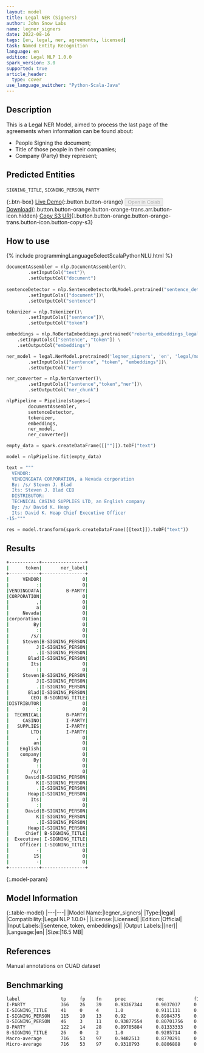 ```yaml
---
layout: model
title: Legal NER (Signers)
author: John Snow Labs
name: legner_signers
date: 2022-08-16
tags: [en, legal, ner, agreements, licensed]
task: Named Entity Recognition
language: en
edition: Legal NLP 1.0.0
spark_version: 3.0
supported: true
article_header:
  type: cover
use_language_switcher: "Python-Scala-Java"
---
```


## Description

This is a Legal NER Model, aimed to process the last page of the agreements when information can be found about:
- People Signing the document;
- Title of those people in their companies;
- Company (Party) they represent;

## Predicted Entities

`SIGNING_TITLE`, `SIGNING_PERSON`, `PARTY`

{:.btn-box}
[Live Demo](https://demo.johnsnowlabs.com/finance/LEGALNER_SIGNERS/){:.button.button-orange}
<button class="button button-orange" disabled>Open in Colab</button>
[Download](https://s3.amazonaws.com/auxdata.johnsnowlabs.com/legal/models/legner_signers_en_1.0.0_3.2_1660646474494.zip){:.button.button-orange.button-orange-trans.arr.button-icon.hidden}
[Copy S3 URI](s3://auxdata.johnsnowlabs.com/legal/models/legner_signers_en_1.0.0_3.2_1660646474494.zip){:.button.button-orange.button-orange-trans.button-icon.button-copy-s3}

## How to use



<div class="tabs-box" markdown="1">
{% include programmingLanguageSelectScalaPythonNLU.html %}

```python
documentAssembler = nlp.DocumentAssembler()\
        .setInputCol("text")\
        .setOutputCol("document")
        
sentenceDetector = nlp.SentenceDetectorDLModel.pretrained("sentence_detector_dl","xx")\
        .setInputCols(["document"])\
        .setOutputCol("sentence")

tokenizer = nlp.Tokenizer()\
        .setInputCols(["sentence"])\
        .setOutputCol("token")

embeddings = nlp.RoBertaEmbeddings.pretrained("roberta_embeddings_legal_roberta_base","en") \
    .setInputCols(["sentence", "token"]) \
    .setOutputCol("embeddings")

ner_model = legal.NerModel.pretrained('legner_signers', 'en', 'legal/models')\
        .setInputCols(["sentence", "token", "embeddings"])\
        .setOutputCol("ner")

ner_converter = nlp.NerConverter()\
        .setInputCols(["sentence","token","ner"])\
        .setOutputCol("ner_chunk")

nlpPipeline = Pipeline(stages=[
        documentAssembler,
        sentenceDetector,
        tokenizer,
        embeddings,
        ner_model,
        ner_converter])

empty_data = spark.createDataFrame([[""]]).toDF("text")

model = nlpPipeline.fit(empty_data)

text = """
  VENDOR:
  VENDINGDATA CORPORATION, a Nevada corporation
  By: /s/ Steven J. Blad
  Its: Steven J. Blad CEO
  DISTRIBUTOR:
  TECHNICAL CASINO SUPPLIES LTD, an English company
  By: /s/ David K. Heap
  Its: David K. Heap Chief Executive Officer
-15-"""

res = model.transform(spark.createDataFrame([[text]]).toDF("text"))
```

</div>

## Results

```bash
+-----------+----------------+
|      token|       ner_label|
+-----------+----------------+
|     VENDOR|               O|
|          :|               O|
|VENDINGDATA|         B-PARTY|
|CORPORATION|               O|
|          ,|               O|
|          a|               O|
|     Nevada|               O|
|corporation|               O|
|         By|               O|
|          :|               O|
|        /s/|               O|
|     Steven|B-SIGNING_PERSON|
|          J|I-SIGNING_PERSON|
|          .|I-SIGNING_PERSON|
|       Blad|I-SIGNING_PERSON|
|        Its|               O|
|          :|               O|
|     Steven|B-SIGNING_PERSON|
|          J|I-SIGNING_PERSON|
|          .|I-SIGNING_PERSON|
|       Blad|I-SIGNING_PERSON|
|        CEO| B-SIGNING_TITLE|
|DISTRIBUTOR|               O|
|          :|               O|
|  TECHNICAL|         B-PARTY|
|     CASINO|         I-PARTY|
|   SUPPLIES|         I-PARTY|
|        LTD|         I-PARTY|
|          ,|               O|
|         an|               O|
|    English|               O|
|    company|               O|
|         By|               O|
|          :|               O|
|        /s/|               O|
|      David|B-SIGNING_PERSON|
|          K|I-SIGNING_PERSON|
|          .|I-SIGNING_PERSON|
|       Heap|I-SIGNING_PERSON|
|        Its|               O|
|          :|               O|
|      David|B-SIGNING_PERSON|
|          K|I-SIGNING_PERSON|
|          .|I-SIGNING_PERSON|
|       Heap|I-SIGNING_PERSON|
|      Chief| B-SIGNING_TITLE|
|  Executive| I-SIGNING_TITLE|
|    Officer| I-SIGNING_TITLE|
|          -|               O|
|         15|               O|
|          -|               O|
+-----------+----------------+
```

{:.model-param}
## Model Information

{:.table-model}
|---|---|
|Model Name:|legner_signers|
|Type:|legal|
|Compatibility:|Legal NLP 1.0.0+|
|License:|Licensed|
|Edition:|Official|
|Input Labels:|[sentence, token, embeddings]|
|Output Labels:|[ner]|
|Language:|en|
|Size:|16.5 MB|

## References

Manual annotations on CUAD dataset

## Benchmarking

```bash
label               tp     fp    fn     prec           rec           f1
I-PARTY             366    26    39     0.93367344     0.9037037     0.91844416
I-SIGNING_TITLE     41     0     4      1.0            0.9111111     0.95348835
I-SIGNING_PERSON    115    10    13     0.92           0.8984375     0.9090909
B-SIGNING_PERSON    46     3     11     0.93877554     0.80701756    0.8679246
B-PARTY             122    14    28     0.89705884     0.81333333    0.85314685
B-SIGNING_TITLE     26     0     2      1.0            0.9285714     0.9629629
Macro-average	    716    53    97     0.9482513      0.8770291     0.91125065
Micro-average	    716    53    97     0.9310793      0.8806888     0.9051833
```
